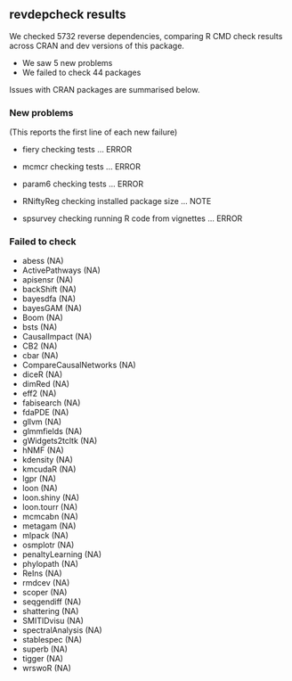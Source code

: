 ## revdepcheck results

We checked 5732 reverse dependencies, comparing R CMD check results across CRAN and dev versions of this package.

 * We saw 5 new problems
 * We failed to check 44 packages

Issues with CRAN packages are summarised below.

### New problems
(This reports the first line of each new failure)

* fiery
  checking tests ... ERROR

* mcmcr
  checking tests ... ERROR

* param6
  checking tests ... ERROR

* RNiftyReg
  checking installed package size ... NOTE

* spsurvey
  checking running R code from vignettes ... ERROR

### Failed to check

* abess                 (NA)
* ActivePathways        (NA)
* apisensr              (NA)
* backShift             (NA)
* bayesdfa              (NA)
* bayesGAM              (NA)
* Boom                  (NA)
* bsts                  (NA)
* CausalImpact          (NA)
* CB2                   (NA)
* cbar                  (NA)
* CompareCausalNetworks (NA)
* diceR                 (NA)
* dimRed                (NA)
* eff2                  (NA)
* fabisearch            (NA)
* fdaPDE                (NA)
* gllvm                 (NA)
* glmmfields            (NA)
* gWidgets2tcltk        (NA)
* hNMF                  (NA)
* kdensity              (NA)
* kmcudaR               (NA)
* lgpr                  (NA)
* loon                  (NA)
* loon.shiny            (NA)
* loon.tourr            (NA)
* mcmcabn               (NA)
* metagam               (NA)
* mlpack                (NA)
* osmplotr              (NA)
* penaltyLearning       (NA)
* phylopath             (NA)
* ReIns                 (NA)
* rmdcev                (NA)
* scoper                (NA)
* seqgendiff            (NA)
* shattering            (NA)
* SMITIDvisu            (NA)
* spectralAnalysis      (NA)
* stablespec            (NA)
* superb                (NA)
* tigger                (NA)
* wrswoR                (NA)
